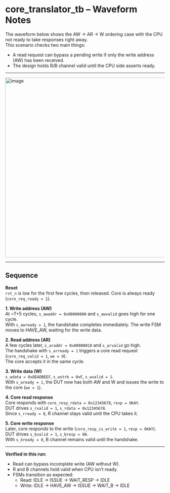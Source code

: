 # core_translator_tb – Waveform Notes

The waveform below shows the AW → AR → W ordering case with the CPU not ready to take responses right away.  
This scenario checks two main things:

- A read request can bypass a pending write if only the write address (AW) has been received.
- The design holds R/B channel valid until the CPU side asserts ready.

---

<img width="1707" height="567" alt="image" src="https://github.com/user-attachments/assets/b0b7b234-4185-4ac7-9979-9f567e2fde88" />


---

## Sequence

**Reset**  
`rst_n` is low for the first few cycles, then released. Core is always ready (`core_req_ready = 1`).

**1. Write address (AW)**  
At ~T+5 cycles, `s_awaddr = 0x00000000` and `s_awvalid` goes high for one cycle.  
With `s_awready = 1`, the handshake completes immediately. The write FSM moves to HAVE_AW, waiting for the write data.

**2. Read address (AR)**  
A few cycles later, `s_araddr = 0x00000010` and `s_arvalid` go high.  
The handshake with `s_arready = 1` triggers a core read request (`core_req_valid = 1`, `we = 0`).  
The core accepts it in the same cycle.

**3. Write data (W)**  
`s_wdata = 0xDEADBEEF`, `s_wstrb = 0xF`, `s_wvalid = 1`.  
With `s_wready = 1`, the DUT now has both AW and W and issues the write to the core (`we = 1`).

**4. Core read response**  
Core responds with `core_resp_rdata = 0x12345678`, `resp = OKAY`.  
DUT drives `s_rvalid = 1`, `s_rdata = 0x12345678`.  
Since `s_rready = 0`, R channel stays valid until the CPU takes it.

**5. Core write response**  
Later, core responds to the write (`core_resp_is_write = 1`, `resp = OKAY`).  
DUT drives `s_bvalid = 1`, `s_bresp = 00`.  
With `s_bready = 0`, B channel remains valid until the handshake.

---

**Verified in this run:**
- Read can bypass incomplete write (AW without W).
- R and B channels hold valid when CPU isn’t ready.
- FSMs transition as expected:
  - Read: IDLE → ISSUE → WAIT_RESP → IDLE
  - Write: IDLE → HAVE_AW → ISSUE → WAIT_B → IDLE
